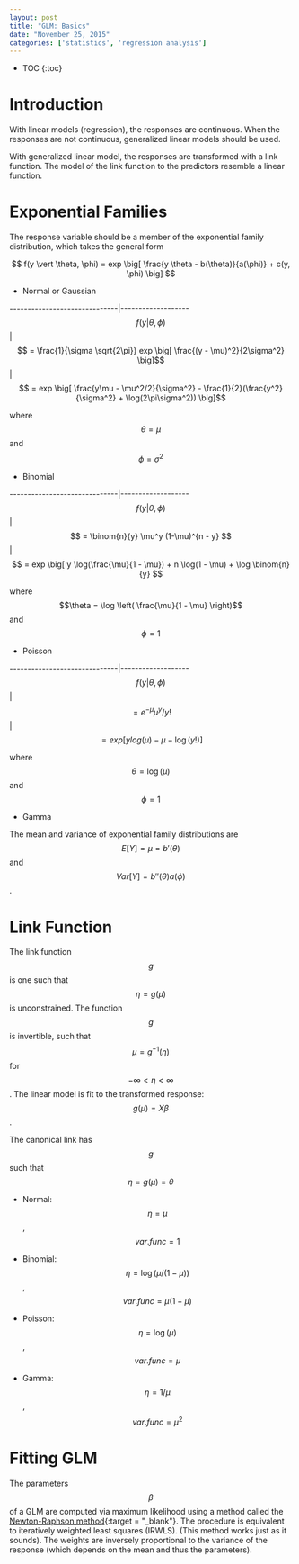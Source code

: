 ```yaml
---
layout: post
title: "GLM: Basics"
date: "November 25, 2015"
categories: ['statistics', 'regression analysis']
---
```


* TOC
{:toc}



# Introduction
With linear models (regression), the responses are continuous. When the responses are not continuous, generalized linear models should be used.

With generalized linear model, the responses are transformed with a link function. The model of the link function to the predictors resemble a linear function.

# Exponential Families
The response variable should be a member of the exponential family distribution, which takes the general form

$$ f(y \vert \theta, \phi) = exp \big[ \frac{y \theta - b(\theta)}{a(\phi)} + c(y, \phi) \big] $$

* Normal or Gaussian

------------------------------|-------------------
$$ f(y \vert \theta, \phi) $$ | $$ = \frac{1}{\sigma \sqrt{2\pi}} exp \big[ \frac{(y - \mu)^2}{2\sigma^2} \big]$$
                              | $$ = exp \big[ \frac{y\mu - \mu^2/2}{\sigma^2} - \frac{1}{2}(\frac{y^2}{\sigma^2} + \log(2\pi\sigma^2)) \big]$$ 

where $$\theta = \mu$$ and $$\phi = \sigma^2$$

* Binomial

------------------------------|-------------------
$$ f(y \vert \theta, \phi) $$ | $$ = \binom{n}{y} \mu^y (1-\mu)^{n - y} $$
                              | $$ = exp \big[ y \log(\frac{\mu}{1 - \mu}) + n \log(1 - \mu) + \log \binom{n}{y} $$

where $$\theta = \log \left( \frac{\mu}{1 - \mu} \right)$$ and $$\phi = 1$$

* Poisson

------------------------------|-------------------
$$ f(y \vert \theta, \phi) $$ | $$ = e^{- \mu} \mu^y / y! $$
                              | $$ = exp \big[ ylog(\mu) - \mu - \log(y!) \big] $$
                              
where $$\theta = \log(\mu)$$ and $$\phi = 1$$

* Gamma

The mean and variance of exponential family distributions are $$E[Y] = \mu = b'(\theta)$$ and $$Var[Y] = b''(\theta) a(\phi)$$.

# Link Function
The link function $$g$$ is one such that $$\eta = g(\mu)$$ is unconstrained. The function $$g$$ is invertible, such that $$\mu = g^{-1}(\eta)$$ for $$ -\infty < \eta < \infty $$. The linear model is fit to the transformed response: $$ g(\mu) = X\beta$$.

The canonical link has $$g$$ such that $$\eta = g(\mu) = \theta$$ 

* Normal: $$\eta = \mu$$, $$var.func = 1 $$

* Binomial: $$\eta = \log(\mu / (1 - \mu))$$, $$var.func = \mu(1 - \mu)$$

* Poisson: $$\eta = \log(\mu)$$, $$var.func = \mu$$

* Gamma: $$\eta = 1/\mu$$, $$var.func = \mu^2$$

# Fitting GLM
The parameters $$\beta$$ of a GLM are computed via maximum likelihood using a method called the [Newton-Raphson method][newton_raphson_post]{:target = "_blank"}. The procedure is equivalent to iteratively weighted least squares (IRWLS). (This method works just as it sounds). The weights are inversely proportional to the variance of the response (which depends on the mean and thus the parameters).

[newton_raphson_post]: http://jnguyen92.github.io/nhuyhoa//2015/12/ML-Generic-Algorithms.html#newton-raphson-method
